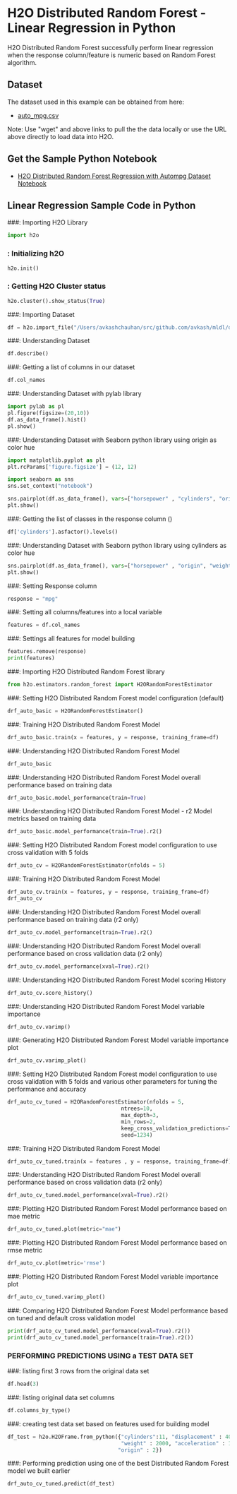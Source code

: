 # H2O Distributed Random Forest - Linear Regression in Python # 

H2O Distributed Random Forest successfully perform linear regression when the response column/feature is numeric based on Random Forest algorithm. 

## Dataset ##
The dataset used in this example can be obtained from here:
 - [auto_mpg.csv](https://raw.githubusercontent.com/Avkash/mldl/master/data/auto_mpg.csv)

Note: Use "wget" and above links to pull the the data locally or use the URL above directly to load data into H2O.
  
## Get the Sample Python Notebook ##
  - [H2O Distributed Random Forest Regression with Autompg Dataset Notebook](https://github.com/Avkash/mldl/blob/master/notebook/h2o/H2O_DRF_Regression_autompg.ipynb)
  
  
## Linear Regression Sample Code in Python ##


###: Importing H2O Library
```python
import h2o
```


### : Initializing h2O
```python
h2o.init()
```

### : Getting H2O Cluster status
```python
h2o.cluster().show_status(True)
```

###: Importing Dataset
```python
df = h2o.import_file("/Users/avkashchauhan/src/github.com/avkash/mldl/data/auto_mpg.csv")
```


###: Understanding Dataset
```python
df.describe()
```

###: Getting a list of columns in our dataset
```python
df.col_names
```


###: Understanding Dataset with pylab library
```python
import pylab as pl
pl.figure(figsize=(20,10))
df.as_data_frame().hist()
pl.show()
```


###: Understanding Dataset with Seaborn python library using origin as color hue
```python
import matplotlib.pyplot as plt
plt.rcParams['figure.figsize'] = (12, 12)

import seaborn as sns
sns.set_context("notebook")

sns.pairplot(df.as_data_frame(), vars=["horsepower" , "cylinders", "origin", "weight"], hue="origin");
plt.show()
```


###: Getting the list of classes in the response column ()
```python
df['cylinders'].asfactor().levels()
```


###: Understanding Dataset with Seaborn python library using cylinders as color hue
```python
sns.pairplot(df.as_data_frame(), vars=["horsepower" , "origin", "weight"], hue="cylinders");
plt.show()
```


###: Setting Response column
```python
response = "mpg"
```


###: Setting all columns/features into a local variable
```python
features = df.col_names
```


###: Settings all features for model building
```python
features.remove(response)
print(features)
```


###: Importing H2O Distributed Random Forest library
```python
from h2o.estimators.random_forest import H2ORandomForestEstimator
```


###: Setting H2O Distributed Random Forest model configuration (default)
```python
drf_auto_basic = H2ORandomForestEstimator()
```


###: Training H2O Distributed Random Forest Model 
```python
drf_auto_basic.train(x = features, y = response, training_frame=df)
```


###: Understanding H2O Distributed Random Forest Model
```python
drf_auto_basic
```


###: Understanding H2O Distributed Random Forest Model overall performance based on training data
```python
drf_auto_basic.model_performance(train=True)
```


###: Understanding H2O Distributed Random Forest Model - r2 Model metrics based on training data
```python
drf_auto_basic.model_performance(train=True).r2()
```


###: Setting H2O Distributed Random Forest model configuration to use cross validation with 5 folds
```python
drf_auto_cv = H2ORandomForestEstimator(nfolds = 5)
```


###: Training H2O Distributed Random Forest Model 
```python
drf_auto_cv.train(x = features, y = response, training_frame=df)
drf_auto_cv
```


###: Understanding H2O Distributed Random Forest Model overall performance based on training data (r2 only)
```python
drf_auto_cv.model_performance(train=True).r2()
```


###: Understanding H2O Distributed Random Forest Model overall performance based on cross validation data (r2 only)
```python
drf_auto_cv.model_performance(xval=True).r2()
```


###: Understanding H2O Distributed Random Forest Model scoring History
```python
drf_auto_cv.score_history()
```


###: Understanding H2O Distributed Random Forest Model variable importance
```python
drf_auto_cv.varimp()
```


###: Generating H2O Distributed Random Forest Model variable importance plot
```python
drf_auto_cv.varimp_plot()
```


###: Setting H2O Distributed Random Forest model configuration to use cross validation with 5 folds and various other parameters for tuning the performance and accuracy
```python
drf_auto_cv_tuned = H2ORandomForestEstimator(nfolds = 5,
                                    ntrees=10,
                                    max_depth=3,
                                    min_rows=2,
                                    keep_cross_validation_predictions=True,
                                    seed=1234)
```


###: Training H2O Distributed Random Forest Model 
```python
drf_auto_cv_tuned.train(x = features , y = response, training_frame=df)
```


###: Understanding H2O Distributed Random Forest Model overall performance based on cross validation data (r2 only)
```python
drf_auto_cv_tuned.model_performance(xval=True).r2()
```


###: Plotting H2O Distributed Random Forest Model performance based on mae metric
```python
drf_auto_cv_tuned.plot(metric="mae")
```


###: Plotting H2O Distributed Random Forest Model performance based on rmse metric
```python
drf_auto_cv.plot(metric='rmse')
```


###: Plotting H2O Distributed Random Forest Model variable importance plot
```python
drf_auto_cv_tuned.varimp_plot()
```


###: Comparing H2O Distributed Random Forest Model performance based on tuned and default cross validation model
```python
print(drf_auto_cv_tuned.model_performance(xval=True).r2())
print(drf_auto_cv_tuned.model_performance(train=True).r2())
```


### PERFORMING PREDICTIONS USING a TEST DATA SET ###


###: listing first 3 rows from the original data set
```python
df.head(3)
```


###: listing original data set columns
```python
df.columns_by_type()
```


###: creating test data set based on features used for building model
```python
df_test = h2o.H2OFrame.from_python({"cylinders":11, "displacement" : 400, "horsepower" : 400, 
                                    "weight" : 2000, "acceleration" : 14, "modelyear" : 90,
                                   "origin" : 2})
```


###: Performing prediction using one of the best Distributed Random Forest model we built earlier
```python
drf_auto_cv_tuned.predict(df_test)
```
